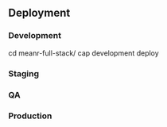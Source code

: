 ## Deployment

### Development

cd meanr-full-stack/
cap development deploy

### Staging

### QA

### Production